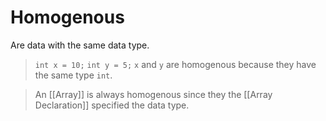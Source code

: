 # Homogenous

Are data with the same data type.

> `int x = 10;`
> `int y = 5;`
> `x` and `y` are homogenous because they have the same type `int`.
 
> An [[Array]] is always homogenous since they the [[Array Declaration]] specified the data type.
